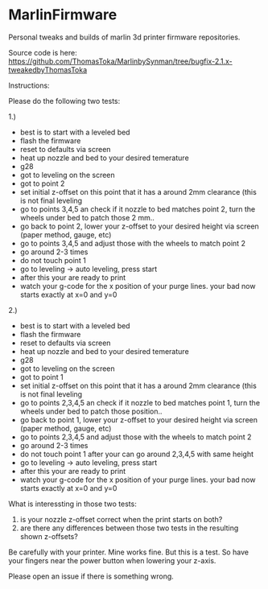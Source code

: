 # MarlinFirmware
Personal tweaks and builds of marlin 3d printer firmware repositories.

Source code is here: https://github.com/ThomasToka/MarlinbySynman/tree/bugfix-2.1.x-tweakedbyThomasToka

Instructions: 

Please do the following two tests:

1.)
- best is to start with a leveled bed
- flash the firmware 
- reset to defaults via screen
- heat up nozzle and bed to your desired temerature
- g28
- got to leveling on the screen
- got to point 2
- set initial z-offset on this point that it has a around 2mm clearance (this is not final leveling
- go to points 3,4,5 an check if it nozzle to bed matches point 2, turn the wheels under bed to patch those 2 mm..
- go back to point 2, lower your z-offset to your desired height via screen (paper method, gauge, etc)
- go to points 3,4,5 and adjust those with the wheels to match point 2
- go around 2-3 times
- do not touch point 1
- go to leveling -> auto leveling, press start
- after this your are ready to print
- watch your g-code for the x position of your purge lines. your bad now starts exactly at x=0 and y=0

2.)
- best is to start with a leveled bed
- flash the firmware 
- reset to defaults via screen
- heat up nozzle and bed to your desired temerature
- g28
- got to leveling on the screen
- got to point 1
- set initial z-offset on this point that it has a around 2mm clearance (this is not final leveling
- go to points 2,3,4,5 an check if it nozzle to bed matches point 1, turn the wheels under bed to patch those position..
- go back to point 1, lower your z-offset to your desired height via screen (paper method, gauge, etc)
- go to points 2,3,4,5 and adjust those with the wheels to match point 2
- go around 2-3 times
- do not touch point 1 after your can go around 2,3,4,5 with same height
- go to leveling -> auto leveling, press start
- after this your are ready to print
- watch your g-code for the x position of your purge lines. your bad now starts exactly at x=0 and y=0

What is interessting in those two tests:

1) is your nozzle z-offset correct when the print starts on both?
2) are there any differences between those two tests in the resulting shown z-offsets?

Be carefully with your printer. Mine works fine. But this is a test. So have your fingers near the power button when lowering your z-axis.

Please open an issue if there is something wrong.
